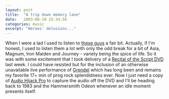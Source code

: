 ```yaml
---
layout: post
title:  "A trip down memory lane"
date:   2003-08-18 15:34:56
categories: music
excerpt: "Heroes' delusions..."
---
```

When I were a lad I used to listen to <a href="http://www.marillion.com/">these guys</a> a fair bit. Actually, if I'm honest, I used to listen them a lot with only the odd break for a bit of Asia, Magnum, Iron Maiden and Journey - variety being the spice of life. So it was with some excitement that I took delivery of a <a href="http://www.amazon.co.uk/exec/obidos/ASIN/B00009W37G/qid=1061234057/sr=1-2/ref=sr_1_2_2/202-1645390-4172664">Recital of the Script DVD</a> last week. I could have resisted but for the inclusion of an otherwise unavailable live performance of <a href="http://www.allmusic.com/cg/amg.dll?p=amg&uid=MISS70308181517&sql=H500116">Grendel</a> which has long been and remains my favorite 17+ min of prog rock splendidness ever. Now I just need a copy of <a href="http://www.rogueamoeba.com/audiohijackpro/">Audio Hijack Pro</a> to capture the audio off the DVD and I'll be heading back to 1983 and the Hammersmith Odeon whenever an idle moment presents itself.


